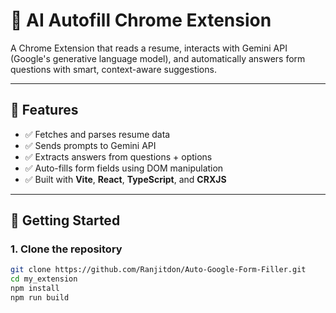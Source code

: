 # 🧠 AI Autofill Chrome Extension

A Chrome Extension that reads a resume, interacts with Gemini API (Google's generative language model), and automatically answers form questions with smart, context-aware suggestions.

---

## 🚀 Features

- ✅ Fetches and parses resume data
- ✅ Sends prompts to Gemini API 
- ✅ Extracts answers from questions + options
- ✅ Auto-fills form fields using DOM manipulation
- ✅ Built with **Vite**, **React**, **TypeScript**, and **CRXJS**


---

## 🧩 Getting Started

### 1. Clone the repository

```bash
git clone https://github.com/Ranjitdon/Auto-Google-Form-Filler.git
cd my_extension
npm install
npm run build





